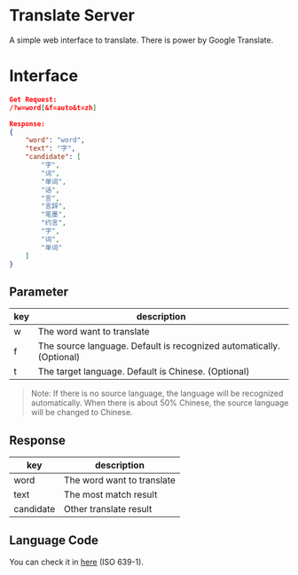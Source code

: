 # Translate Server
A simple web interface to translate. There is power by Google Translate.

# Interface

```json
Get Request:
/?w=word[&f=auto&t=zh]

Response:
{
    "word": "word",
    "text": "字",
    "candidate": [
        "字",
        "词",
        "单词",
        "话",
        "言",
        "言辞",
        "笔墨",
        "约言",
        "字",
        "词",
        "单词"
    ]
}

```

## Parameter
|key|description|
|--|--|
|w|The word want to translate|
|f|The source language. Default is recognized automatically. (Optional)|
|t|The target language. Default is Chinese. (Optional)|

> Note: If there is no source language, the language will be recognized automatically. When there is about 50% Chinese, the source language will be changed to Chinese.

## Response
|key|description|
|--|--|
|word|The word want to translate|
|text|The most match result|
|candidate|Other translate result|

## Language Code
You can check it in [here](https://en.wikipedia.org/wiki/List_of_ISO_639-1_codes) (ISO 639-1).